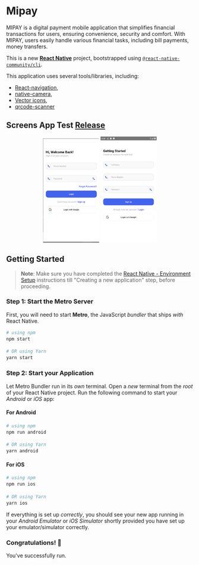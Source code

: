 # Mipay

MIPAY is a digital payment mobile application that simplifies financial transactions for users, ensuring convenience, security and comfort. With MIPAY, users easily handle various financial tasks, including bill payments, money transfers.

This is a new [**React Native**](https://reactnative.dev) project, bootstrapped using [`@react-native-community/cli`](https://github.com/react-native-community/cli).

This application uses several tools/libraries, including:

- [React-navigation](https://reactnavigation.org/docs/getting-started/),
- [native-camera](https://www.npmjs.com/package/react-native-camera),
- [Vector icons](https://oblador.github.io/react-native-vector-icons),
- [qrcode-scanner](https://www.npmjs.com/package/react-native-qrcode-scanner)

## Screens App Test [Release](https://github.com/mardibll/MiPay/releases)

<p align="center" height:300>
    <img src="./AppScreens/Login.png" width="30%"> 
    <img src="./AppScreens/SignUp.png" width="30%"> 
    <!-- <br/>
    <img src="./AppScreens/Home.png" width="30%"> 
    <img src="./AppScreens/kirim.png" width="30%"> 
    <img src="./AppScreens/Profile.png" width="30%">  -->
</p>

## Getting Started

> **Note**: Make sure you have completed the [React Native - Environment Setup](https://reactnative.dev/docs/environment-setup) instructions till "Creating a new application" step, before proceeding.

### Step 1: Start the Metro Server

First, you will need to start **Metro**, the JavaScript _bundler_ that ships _with_ React Native.

```bash
# using npm
npm start

# OR using Yarn
yarn start
```

### Step 2: Start your Application

Let Metro Bundler run in its _own_ terminal. Open a _new_ terminal from the _root_ of your React Native project. Run the following command to start your _Android_ or _iOS_ app:

#### For Android

```bash
# using npm
npm run android

# OR using Yarn
yarn android
```

#### For iOS

```bash
# using npm
npm run ios

# OR using Yarn
yarn ios
```

If everything is set up _correctly_, you should see your new app running in your _Android Emulator_ or _iOS Simulator_ shortly provided you have set up your emulator/simulator correctly.

### Congratulations! :tada:

You've successfully run.
